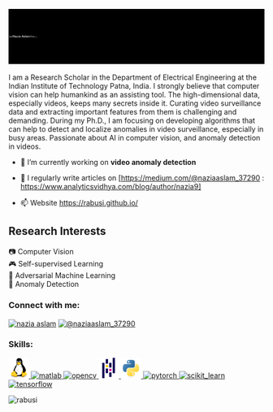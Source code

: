 ![Computer Vision Research](https://github.com/Rabusi/Rabusi/blob/main/background.svg)

<p align="left">I am a Research Scholar in the Department of Electrical Engineering at the Indian Institute of Technology Patna, India. I strongly believe that computer vision can help humankind as an assisting tool. The high-dimensional data, especially videos, keeps many secrets inside it. Curating video surveillance data and extracting important features from them is challenging and demanding. During my Ph.D., I am focusing on developing algorithms that can help to detect and localize anomalies in video surveillance, especially in busy areas. Passionate about AI in computer vision, and anomaly detection in videos.</p>

- 🔭 I’m currently working on **video anomaly detection**

- 📝 I regularly write articles on [https://medium.com/@naziaaslam_37290 : https://www.analyticsvidhya.com/blog/author/nazia9]

- 📫 Website https://rabusi.github.io/

## Research Interests

:camera: Computer Vision </br>
:video_game: Self-supervised Learning </br>
:stars: Adversarial Machine Learning </br>
:electric_plug: Anomaly Detection </br>

<h3 align="left">Connect with me:</h3>
<p align="left">
<a href="https://linkedin.com/in/nazia-aslam-904305100" target="blank"><img align="center" src="https://raw.githubusercontent.com/rahuldkjain/github-profile-readme-generator/master/src/images/icons/Social/linked-in-alt.svg" alt="nazia aslam" height="30" width="40" /></a>
<a href="https://medium.com/@naziaaslam_37290" target="blank"><img align="center" src="https://raw.githubusercontent.com/rahuldkjain/github-profile-readme-generator/master/src/images/icons/Social/medium.svg" alt="@naziaaslam_37290" height="30" width="40" /></a>
</p>

<h3 align="left">Skills:</h3>
<p align="left"> <a href="https://www.linux.org/" target="_blank" rel="noreferrer"> <img src="https://raw.githubusercontent.com/devicons/devicon/master/icons/linux/linux-original.svg" alt="linux" width="40" height="40"/> </a> <a href="https://www.mathworks.com/" target="_blank" rel="noreferrer"> <img src="https://upload.wikimedia.org/wikipedia/commons/2/21/Matlab_Logo.png" alt="matlab" width="40" height="40"/> </a> <a href="https://opencv.org/" target="_blank" rel="noreferrer"> <img src="https://www.vectorlogo.zone/logos/opencv/opencv-icon.svg" alt="opencv" width="40" height="40"/> </a> <a href="https://pandas.pydata.org/" target="_blank" rel="noreferrer"> <img src="https://raw.githubusercontent.com/devicons/devicon/2ae2a900d2f041da66e950e4d48052658d850630/icons/pandas/pandas-original.svg" alt="pandas" width="40" height="40"/> </a> <a href="https://www.python.org" target="_blank" rel="noreferrer"> <img src="https://raw.githubusercontent.com/devicons/devicon/master/icons/python/python-original.svg" alt="python" width="40" height="40"/> </a> <a href="https://pytorch.org/" target="_blank" rel="noreferrer"> <img src="https://www.vectorlogo.zone/logos/pytorch/pytorch-icon.svg" alt="pytorch" width="40" height="40"/> </a> <a href="https://scikit-learn.org/" target="_blank" rel="noreferrer"> <img src="https://upload.wikimedia.org/wikipedia/commons/0/05/Scikit_learn_logo_small.svg" alt="scikit_learn" width="40" height="40"/> </a> <a href="https://www.tensorflow.org" target="_blank" rel="noreferrer"> <img src="https://www.vectorlogo.zone/logos/tensorflow/tensorflow-icon.svg" alt="tensorflow" width="40" height="40"/> </a> </p>

<p><img align="left" src="https://github-readme-stats.vercel.app/api/top-langs?username=rabusi&show_icons=true&locale=en&layout=compact" alt="rabusi" /></p>
